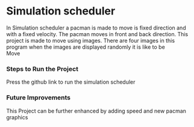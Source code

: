 #  Simulation scheduler 
In Simulation scheduler a pacman is made to move is fixed direction and with a fixed velocity.
The pacman moves in front and back direction. This project is made to move using images.
There are four images in this program when the images are displayed randomly it is like to be    
Move
 

### Steps to Run the Project
Press the github link to run the simulation scheduler 

### Future Improvements
This Project can be further enhanced by adding speed and new pacman graphics 
